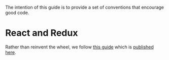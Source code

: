 The intention of this guide is to provide a set of conventions that encourage good code.

# React and Redux
Rather than reinvent the wheel, we follow [this guide](https://github.com/piotrwitek/react-redux-typescript-guide) which is [published here](https://piotrwitek.github.io/react-redux-typescript-guide/).

